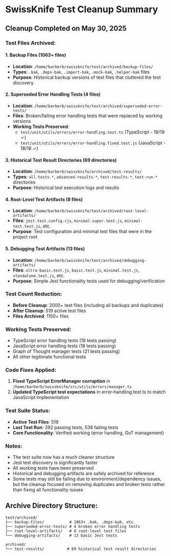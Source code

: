 # SwissKnife Test Cleanup Summary

## Cleanup Completed on May 30, 2025

### Test Files Archived:

#### 1. Backup Files (1063+ files)
- **Location**: `/home/barberb/swissknife/test/archived/backup-files/`
- **Types**: `.bak`, `.deps-bak`, `.import-bak`, `.mock-bak`, `.helper-bak` files
- **Purpose**: Historical backup versions of test files that cluttered the test discovery

#### 2. Superseded Error Handling Tests (4 files)
- **Location**: `/home/barberb/swissknife/test/archived/superseded-error-tests/`
- **Files**: Broken/failing error handling tests that were replaced by working versions
- **Working Tests Preserved**: 
  - `test/unit/utils/errors/error-handling.test.ts` (TypeScript - 19/19 ✓)
  - `test/unit/utils/errors/error-handling.fixed.test.js` (JavaScript - 18/18 ✓)

#### 3. Historical Test Result Directories (69 directories)
- **Location**: `/home/barberb/swissknife/archived/test-results/`
- **Types**: `all-tests-*`, `advanced-results-*`, `test-results-*`, `test-run-*` directories
- **Purpose**: Historical test execution logs and results

#### 4. Root-Level Test Artifacts (8 files)
- **Location**: `/home/barberb/swissknife/test/archived/root-level-artifacts/`
- **Files**: `jest.test.config.cjs`, `minimal-super.test.js`, `minimal-test.test.js`, etc.
- **Purpose**: Test configuration and minimal test files that were in the project root

#### 5. Debugging Test Artifacts (13 files)
- **Location**: `/home/barberb/swissknife/test/archived/debugging-artifacts/`
- **Files**: `ultra-basic.test.js`, `basic.test.js`, `minimal.test.js`, `standalone.test.js`, etc.
- **Purpose**: Simple Jest functionality tests used for debugging/verification

### Test Count Reduction:
- **Before Cleanup**: 2000+ test files (including all backups and duplicates)
- **After Cleanup**: 519 active test files
- **Files Archived**: 1150+ files

### Working Tests Preserved:
- TypeScript error handling tests (19 tests passing)
- JavaScript error handling tests (18 tests passing)  
- Graph of Thought manager tests (21 tests passing)
- All other legitimate functional tests

### Code Fixes Applied:
1. **Fixed TypeScript ErrorManager corruption** in `/home/barberb/swissknife/src/utils/errors/manager.ts`
2. **Updated TypeScript test expectations** in error-handling.test.ts to match JavaScript implementation

### Test Suite Status:
- **Active Test Files**: 519
- **Last Test Run**: 392 passing tests, 538 failing tests
- **Core Functionality**: Verified working (error handling, GoT management)

### Notes:
- The test suite now has a much cleaner structure
- Jest test discovery is significantly faster
- All working tests have been preserved
- Historical and debugging artifacts are safely archived for reference
- Some tests may still be failing due to environment/dependency issues, but the cleanup focused on removing duplicates and broken tests rather than fixing all functionality issues

## Archive Directory Structure:
```
test/archived/
├── backup-files/           # 1063+ .bak, .deps-bak, etc.
├── superseded-error-tests/ # 4 broken error handling tests
├── root-level-artifacts/   # 8 root-level test files  
└── debugging-artifacts/    # 13 basic Jest tests

archived/
└── test-results/          # 69 historical test result directories
```
